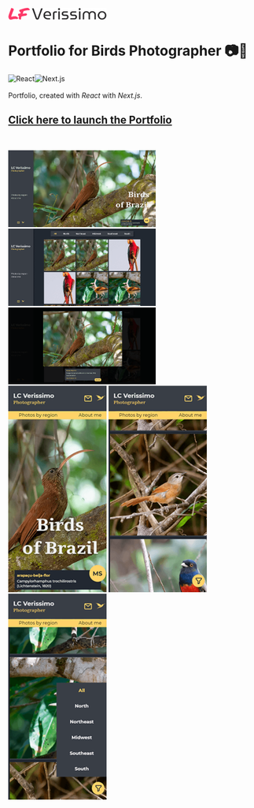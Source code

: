 [<img src="https://github.com/luizfverissimo/luizfverissimo/blob/master/lf_verissimo_logo_light.png?raw=true" alt="lf verissimo logo" width="200"/>](https://lfverissimo.com)

# Portfolio for Birds Photographer 📷🦚
<img align="center" alt="React" src="https://img.shields.io/badge/-React-2E2D2E?style=flat-square&labelColor=FD3A69&logo=react&logoColor=white" /><img align="center" alt="Next.js" src="https://img.shields.io/badge/-Next.js-2E2D2E?style=flat-square&labelColor=FD3A69&logo=next.js&logoColor=white" /></br></br>
Portfolio, created with *React* with *Next.js*.
</br>
## [Click here to launch the Portfolio](https://lcverissimo.netlify.app)
</br>

<img src="/img/1.png" alt="1" width="300"/> <img src="/img/2.png" alt="2" width="300"/> <img src="/img/3.png" alt="3" width="300"/></br>
<img src="/img/4.png" alt="4" width="200"/> <img src="/img/5.png" alt="5" width="200"/> <img src="/img/6.png" alt="6" width="200"/>
